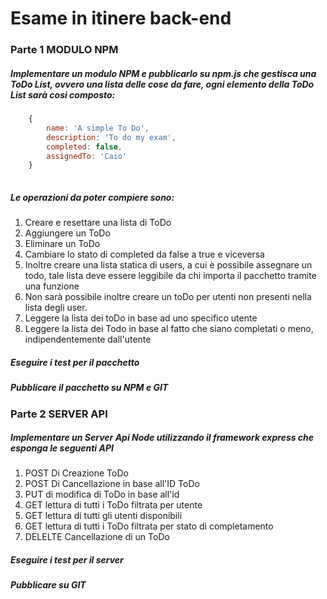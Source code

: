 # Esame in itinere back-end

### Parte 1 MODULO NPM

##### Implementare un modulo NPM e pubblicarlo su npm.js che gestisca una ToDo List, ovvero una lista delle cose da fare, ogni elemento della ToDo List sarà cosi composto:

```javascript
	{ 
    	name: 'A simple To Do',
        description: 'To do my exam',
        completed: false,
        assignedTo: 'Caio'
    }
    
```

##### Le operazioni da poter compiere sono:

1. Creare e resettare una lista di ToDo
2. Aggiungere un ToDo
3. Eliminare un ToDo
4. Cambiare lo stato di completed da false a true e viceversa
5. Inoltre creare una lista statica di users, a cui è possibile assegnare un todo, tale lista deve essere leggibile da chi importa il pacchetto tramite una funzione
6. Non sarà possibile inoltre creare un toDo per utenti non presenti nella lista degli user.
7. Leggere la lista dei toDo in base ad uno specifico utente
8. Leggere la lista dei Todo in base al fatto che siano completati o meno, indipendentemente dall'utente


##### Eseguire i test per il pacchetto
##### Pubblicare il pacchetto su NPM e GIT

### Parte 2 SERVER API

##### Implementare un Server Api Node utilizzando il framework express che esponga le seguenti API

1. POST Di Creazione ToDo 
2. POST Di Cancellazione in base all'ID ToDo 
3. PUT di modifica di ToDo in base all'id 
4. GET lettura di tutti i ToDo filtrata per utente 
5. GET lettura di tutti gli utenti disponibili
6. GET lettura di tutti i ToDo filtrata per stato di completamento 
7. DELELTE Cancellazione di un ToDo

##### Eseguire i test per il server
##### Pubblicare su GIT